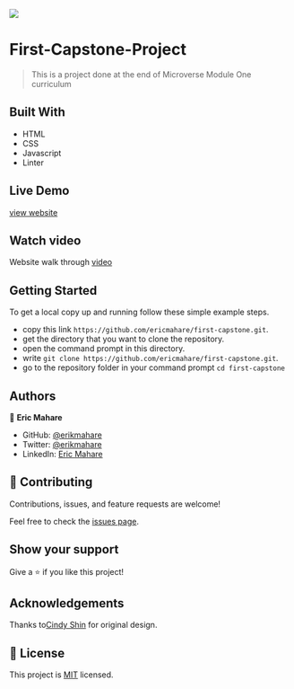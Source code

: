 ![](https://img.shields.io/badge/Microverse-blueviolet)

# First-Capstone-Project

> This is a project done at the end of Microverse Module One curriculum

## Built With

- HTML
- CSS
- Javascript
- Linter

## Live Demo
[view website](https://ericmahare.github.io/first-capstone/)

## Watch video
Website walk through [video](https://www.loom.com/share/7008e47f60c24e1c9fa06d6b5bf50663)

## Getting Started

To get a local copy up and running follow these simple example steps.

- copy this link `https://github.com/ericmahare/first-capstone.git`.
- get the directory that you want to clone the repository.
- open the command prompt in this directory.
- write `git clone https://github.com/ericmahare/first-capstone.git`.
- go to the repository folder in your command prompt `cd first-capstone`

## Authors

👤 **Eric Mahare**

- GitHub: [@erikmahare](https://github.com/ericmahare)
- Twitter: [@erikmahare](https://twitter.com/erikmahare)
- LinkedIn: [Eric Mahare](https://www.linkedin.com/in/eric-mahare-358944183?lipi=urn%3Ali%3Apage%3Ad_flagship3_profile_view_base_contact_details%3BGc83LPvtSs%2BW8o55aCNPKw%3D%3D)


## 🤝 Contributing

Contributions, issues, and feature requests are welcome!

Feel free to check the [issues page](../../issues/).

## Show your support

Give a ⭐️ if you like this project!

## Acknowledgements

Thanks to[Cindy Shin](https://www.behance.net/adagio07) for original design.

## 📝 License

This project is [MIT](./MIT.md) licensed.